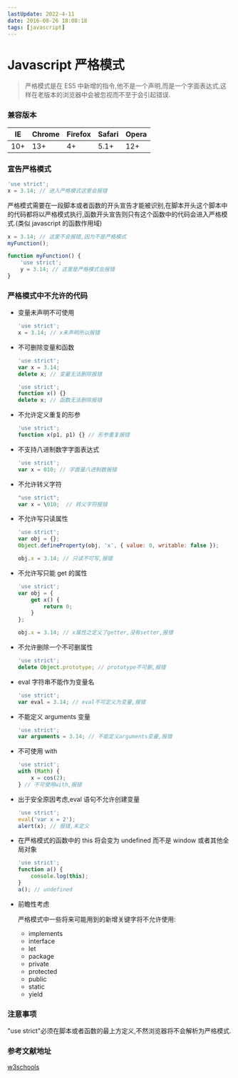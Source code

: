```yaml
---
lastUpdate: 2022-4-11
date: 2016-08-26 18:08:18
tags: [javascript]
---
```


# Javascript 严格模式

> 严格模式是在 ES5 中新增的指令,他不是一个声明,而是一个字面表达式,这样在老版本的浏览器中会被忽视而不至于会引起错误.

### 兼容版本

| IE  | Chrome | Firefox | Safari | Opera |
| --- | ------ | ------- | ------ | ----- |
| 10+ | 13+    | 4+      | 5.1+   | 12+   |

### 宣告严格模式

```js
'use strict';
x = 3.14; // 进入严格模式这里会报错
```

严格模式需要在一段脚本或者函数的开头宣告才能被识别,在脚本开头这个脚本中的代码都将以严格模式执行,函数开头宣告则只有这个函数中的代码会进入严格模式.(类似 javascript 的函数作用域)

```js
x = 3.14; // 这里不会报错,因为不是严格模式
myFunction();

function myFunction() {
    'use strict';
    y = 3.14; // 这里是严格模式会报错
}
```

### 严格模式中不允许的代码

-   变量未声明不可使用

    ```js
    'use strict';
    x = 3.14; // x未声明所以报错
    ```

-   不可删除变量和函数

    ```js
    'use strict';
    var x = 3.14;
    delete x; // 变量无法删除报错
    ```

    ```js
    'use strict';
    function x() {}
    delete x; // 函数无法删除报错
    ```

-   不允许定义重复的形参

    ```js
    'use strict';
    function x(p1, p1) {} // 形参重复报错
    ```

-   不支持八进制数字字面表达式

    ```js
    'use strict';
    var x = 010; // 字面量八进制数报错
    ```

-   不允许转义字符

    ```js
    "use strict";
    var x = \010;  // 转义字符报错
    ```

-   不允许写只读属性

    ```js
    'use strict';
    var obj = {};
    Object.defineProperty(obj, 'x', { value: 0, writable: false });

    obj.x = 3.14; // 只读不可写,报错
    ```

-   不允许写只能 get 的属性

    ```js
    'use strict';
    var obj = {
        get x() {
            return 0;
        }
    };

    obj.x = 3.14; // x属性之定义了getter,没有setter,报错
    ```

-   不允许删除一个不可删属性

    ```js
    'use strict';
    delete Object.prototype; // prototype不可删,报错
    ```

-   eval 字符串不能作为变量名

    ```js
    'use strict';
    var eval = 3.14; // eval不可定义为变量,报错
    ```

-   不能定义 arguments 变量

    ```js
    'use strict';
    var arguments = 3.14; // 不能定义arguments变量,报错
    ```

-   不可使用 with

    ```js
    'use strict';
    with (Math) {
        x = cos(2);
    } // 不可使用with,报错
    ```

-   出于安全原因考虑,eval 语句不允许创建变量

    ```js
    'use strict';
    eval('var x = 2');
    alert(x); // 报错,未定义
    ```

-   在严格模式的函数中的 this 将会变为 undefined 而不是 window 或者其他全局对象

    ```js
    'use strict';
    function a() {
        console.log(this);
    }
    a(); // undefined
    ```

-   前瞻性考虑

    严格模式中一些将来可能用到的新增关键字将不允许使用:

    -   implements
    -   interface
    -   let
    -   package
    -   private
    -   protected
    -   public
    -   static
    -   yield

### 注意事项

"use strict"必须在脚本或者函数的最上方定义,不然浏览器将不会解析为严格模式.

### 参考文献地址

[w3schools](http://www.w3schools.com/js/js_strict.asp)
